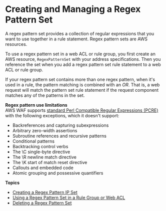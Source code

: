# Creating and Managing a Regex Pattern Set<a name="waf-regex-pattern-set-managing"></a>

A regex pattern set provides a collection of regular expressions that you want to use together in a rule statement\. Regex pattern sets are AWS resources\. 

To use a regex pattern set in a web ACL or rule group, you first create an AWS resource, `RegexPatternSet` with your address specifications\. Then you reference the set when you add a regex pattern set rule statement to a web ACL or rule group\. 

If your regex pattern set contains more than one regex pattern, when it's used in a rule, the pattern matching is combined with an *OR*\. That is, a web request will match the pattern set rule statement if the request component matches any of the patterns in the set\.

**Regex pattern use limitations**  
AWS WAF supports [standard Perl Compatible Regular Expressions \(PCRE\)](http://www.pcre.org/) with the following exceptions, which it doesn't support: 
+ Backreferences and capturing subexpressions
+ Arbitrary zero\-width assertions
+ Subroutine references and recursive patterns
+ Conditional patterns
+ Backtracking control verbs
+ The \\C single\-byte directive
+ The \\R newline match directive
+ The \\K start of match reset directive
+ Callouts and embedded code
+ Atomic grouping and possessive quantifiers

**Topics**
+ [Creating a Regex Pattern IP Set](waf-regex-pattern-set-creating.md)
+ [Using a Regex Pattern Set in a Rule Group or Web ACL](waf-regex-pattern-set-using.md)
+ [Deleting a Regex Pattern Set](waf-regex-pattern-set-deleting.md)